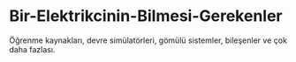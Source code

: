 # Bir-Elektrikcinin-Bilmesi-Gerekenler
Öğrenme kaynakları, devre simülatörleri, gömülü sistemler, bileşenler ve çok daha fazlası.

